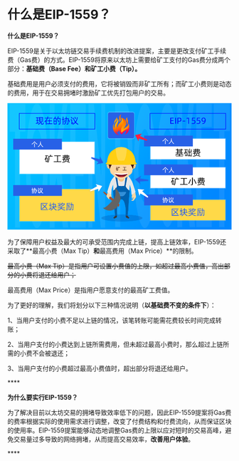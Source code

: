 # 什么是EIP-1559？

**什么是EIP-1559？**

EIP-1559是关于以太坊链交易手续费机制的改进提案，主要是更改支付矿工手续费（Gas费）的方式。EIP-1559将原来以太坊上需要给矿工支付的Gas费分成两个部分：**基础费（Base Fee）和矿工小费（Tip）。**

基础费用是用户必须支付的费用，它将被销毁而非矿工所有；而矿工小费则是动态的费用，用于在交易拥堵时激励矿工优先打包用户的交易。

![](../../.gitbook/assets/kuang-gong-fei-kao-bei-.png)



为了保障用户权益及最大的可承受范围内完成上链，提高上链效率，EIP-1559还采取了**最高小费（Max Tip）**和**最高费用（Max Price）**的限制。

~~最高小费（Max Tip）是指用户可设置小费值的上限，如超过最高小费值，高出部分的小费将退还给用户；~~

最高费用（Max Price）是指用户愿意支付的最高矿工费值。



为了更好的理解，我们将划分以下三种情况说明（**以基础费不变的条件下**）：

1、当用户支付的小费不足以上链的情况，该笔转账可能需花费较长时间完成转账；

2、当用户支付的小费达到上链所需费用，但未超过最高小费时，那么超过上链所需的小费不会被退还；

3、当用户支付的小费超过最高小费值时，超出部分将退还给用户。

\*\*\*\*

**为什么要实行EIP-1559？**

为了解决目前以太坊交易的拥堵导致效率低下的问题，因此EIP-1559提案将Gas费的费率根据实际的使用需求进行调整，改变了付费结构和付费流向，从而保证区块的使用率。EIP-1559提案能够动态地调整Gas费的上限以应对短时的交易高峰，避免交易量过多导致的网络拥堵，从而提高交易效率，**改善用户体验**。







\*\*\*\*

